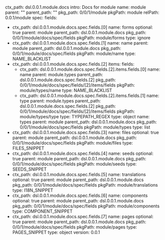 ctx_path: dsl.0.0.1.module.docs
intro: Docs for module
name: module
parent: ""
parent_path: ""
pkg_path: 0/0/1/module
pkgPath: module
relPath: 0.0.1/module
spec:
  fields:
  - ctx_path: dsl.0.0.1.module.docs.spec.fields.[0]
    name: forms
    optional: true
    parent: module
    parent_path: dsl.0.0.1.module.docs
    pkg_path: 0/0/1/module/docs/spec/fields
    pkgPath: module/forms
    type: ignore
  - ctx_path: dsl.0.0.1.module.docs.spec.fields.[1]
    name: name
    parent: module
    parent_path: dsl.0.0.1.module.docs
    pkg_path: 0/0/1/module/docs/spec/fields
    pkgPath: module/name
    type: NAME_BLACKLIST
  - ctx_path: dsl.0.0.1.module.docs.spec.fields.[2]
    items:
      fields:
      - ctx_path: dsl.0.0.1.module.docs.spec.fields.[2].items.fields.[0]
        name: name
        parent: module.types
        parent_path: dsl.0.0.1.module.docs.spec.fields.[2]
        pkg_path: 0/0/1/module/docs/spec/fields/[2]/items/fields
        pkgPath: module/types/name
        type: NAME_BLACKLIST
      - ctx_path: dsl.0.0.1.module.docs.spec.fields.[2].items.fields.[1]
        name: type
        parent: module.types
        parent_path: dsl.0.0.1.module.docs.spec.fields.[2]
        pkg_path: 0/0/1/module/docs/spec/fields/[2]/items/fields
        pkgPath: module/types/type
        type: TYPEPATH_REGEX
      type: object
    name: types
    parent: module
    parent_path: dsl.0.0.1.module.docs
    pkg_path: 0/0/1/module/docs/spec/fields
    pkgPath: module/types
    type: list
  - ctx_path: dsl.0.0.1.module.docs.spec.fields.[3]
    name: files
    optional: true
    parent: module
    parent_path: dsl.0.0.1.module.docs
    pkg_path: 0/0/1/module/docs/spec/fields
    pkgPath: module/files
    type: FILES_SNIPPET
  - ctx_path: dsl.0.0.1.module.docs.spec.fields.[4]
    name: seeds
    optional: true
    parent: module
    parent_path: dsl.0.0.1.module.docs
    pkg_path: 0/0/1/module/docs/spec/fields
    pkgPath: module/seeds
    type: SEEDS_SNIPPET
  - ctx_path: dsl.0.0.1.module.docs.spec.fields.[5]
    name: translations
    optional: true
    parent: module
    parent_path: dsl.0.0.1.module.docs
    pkg_path: 0/0/1/module/docs/spec/fields
    pkgPath: module/translations
    type: I18N_SNIPPET
  - ctx_path: dsl.0.0.1.module.docs.spec.fields.[6]
    name: components
    optional: true
    parent: module
    parent_path: dsl.0.0.1.module.docs
    pkg_path: 0/0/1/module/docs/spec/fields
    pkgPath: module/components
    type: COMPONENT_SNIPPET
  - ctx_path: dsl.0.0.1.module.docs.spec.fields.[7]
    name: pages
    optional: true
    parent: module
    parent_path: dsl.0.0.1.module.docs
    pkg_path: 0/0/1/module/docs/spec/fields
    pkgPath: module/pages
    type: PAGES_SNIPPET
  type: object
version: 0.0.1

